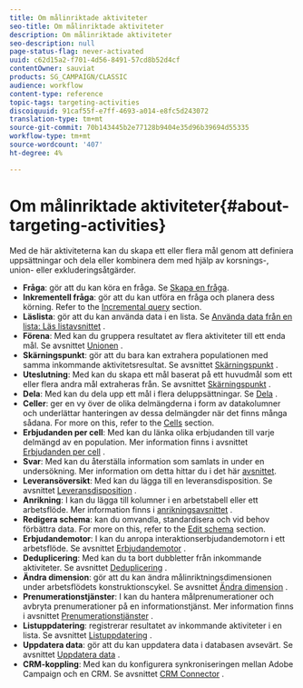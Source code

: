 ```yaml
---
title: Om målinriktade aktiviteter
seo-title: Om målinriktade aktiviteter
description: Om målinriktade aktiviteter
seo-description: null
page-status-flag: never-activated
uuid: c62d15a2-f701-4d56-8491-57cd8b52d4cf
contentOwner: sauviat
products: SG_CAMPAIGN/CLASSIC
audience: workflow
content-type: reference
topic-tags: targeting-activities
discoiquuid: 91caf55f-e7ff-4693-a014-e8fc5d243072
translation-type: tm+mt
source-git-commit: 70b143445b2e77128b9404e35d96b39694d55335
workflow-type: tm+mt
source-wordcount: '407'
ht-degree: 4%

---
```



# Om målinriktade aktiviteter{#about-targeting-activities}

Med de här aktiviteterna kan du skapa ett eller flera mål genom att definiera uppsättningar och dela eller kombinera dem med hjälp av korsnings-, union- eller exkluderingsåtgärder.

* **Fråga**: gör att du kan köra en fråga. Se [Skapa en fråga](../../workflow/using/query.md#creating-a-query).
* **Inkrementell fråga**: gör att du kan utföra en fråga och planera dess körning. Refer to the [Incremental query](../../workflow/using/incremental-query.md) section.
* **Läslista**: gör att du kan använda data i en lista. Se [Använda data från en lista: Läs listavsnittet](../../workflow/using/importing-data.md#using-data-from-a-list--read-list) .
* **Förena**: Med kan du gruppera resultatet av flera aktiviteter till ett enda mål. Se avsnittet [Unionen](../../workflow/using/union.md) .
* **Skärningspunkt**: gör att du bara kan extrahera populationen med samma inkommande aktivitetsresultat. Se avsnittet [Skärningspunkt](../../workflow/using/intersection.md) .
* **Uteslutning**: Med kan du skapa ett mål baserat på ett huvudmål som ett eller flera andra mål extraheras från. Se avsnittet [Skärningspunkt](../../workflow/using/intersection.md) .
* **Dela**: Med kan du dela upp ett mål i flera deluppsättningar. Se [Dela](../../workflow/using/split.md) .
* **Celler**: ger en vy över de olika delmängderna i form av datakolumner och underlättar hanteringen av dessa delmängder när det finns många sådana. For more on this, refer to the [Cells](../../workflow/using/cells.md) section.
* **Erbjudanden per cell**: Med kan du länka olika erbjudanden till varje delmängd av en population. Mer information finns i avsnittet [Erbjudanden per cell](../../workflow/using/offers-by-cell.md) .
* **Svar**: Med kan du återställa information som samlats in under en undersökning. Mer information om detta hittar du i det här [avsnittet](../../web/using/getting-started-with-surveys.md).
* **Leveransöversikt**: Med kan du lägga till en leveransdisposition. Se avsnittet [Leveransdisposition](../../workflow/using/delivery-outline.md) .
* **Anrikning**: I kan du lägga till kolumner i en arbetstabell eller ett arbetsflöde. Mer information finns i [anrikningsavsnittet](../../workflow/using/enrichment.md) .
* **Redigera schema**: kan du omvandla, standardisera och vid behov förbättra data. For more on this, refer to the [Edit schema](../../workflow/using/edit-schema.md) section.
* **Erbjudandemotor**: I kan du anropa interaktionserbjudandemotorn i ett arbetsflöde. Se avsnittet [Erbjudandemotor](../../workflow/using/offer-engine.md) .
* **Deduplicering**: Med kan du ta bort dubbletter från inkommande aktiviteter. Se avsnittet [Deduplicering](../../workflow/using/deduplication.md) .
* **Ändra dimension**: gör att du kan ändra målinriktningsdimensionen under arbetsflödets konstruktionscykel. Se avsnittet [Ändra dimension](../../workflow/using/change-dimension.md) .
* **Prenumerationstjänster**: I kan du hantera målprenumerationer och avbryta prenumerationer på en informationstjänst. Mer information finns i avsnittet [Prenumerationstjänster](../../workflow/using/subscription-services.md) .
* **Listuppdatering**: registrerar resultatet av inkommande aktiviteter i en lista. Se avsnittet [Listuppdatering](../../workflow/using/list-update.md) .
* **Uppdatera data**: gör att du kan uppdatera data i databasen avsevärt. Se avsnittet [Uppdatera data](../../workflow/using/update-data.md) .
* **CRM-koppling**: Med kan du konfigurera synkroniseringen mellan Adobe Campaign och en CRM. Se avsnittet [CRM Connector](../../workflow/using/crm-connector.md) .

